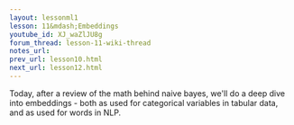 ```yaml
---
layout: lessonml1
lesson: 11&mdash;Embeddings
youtube_id: XJ_waZlJU8g 
forum_thread: lesson-11-wiki-thread
notes_url: 
prev_url: lesson10.html
next_url: lesson12.html
---
```

Today, after a review of the math behind naive bayes, we'll do a deep dive into embeddings - both as used for categorical variables in tabular data, and as used for words in NLP.